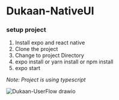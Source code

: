 # Dukaan-NativeUI

### setup project
1. Install expo and react native
2. Clone the project
3. Change to project Directory
4. expo install or yarn install or npm install
5. expo start

*Note: Project is using typescript*

![Dukaan-UserFlow drawio](https://user-images.githubusercontent.com/56407566/145937647-5e5119be-e875-4e95-b3c0-c3c18fa19a76.png)
